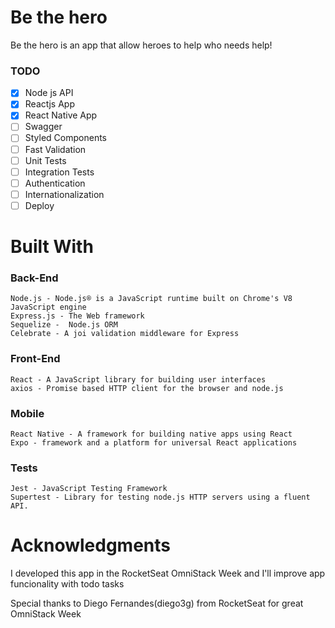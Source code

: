 # Be  the hero

Be the hero is an app that allow heroes to help who needs help! 


### TODO
- [X] Node js API
- [X] Reactjs App
- [X] React Native App
- [ ] Swagger
- [ ] Styled Components
- [ ] Fast Validation
- [ ] Unit Tests
- [ ] Integration Tests
- [ ] Authentication
- [ ] Internationalization
- [ ] Deploy

# Built With

### Back-End
    Node.js - Node.js® is a JavaScript runtime built on Chrome's V8 JavaScript engine
    Express.js - The Web framework
    Sequelize -  Node.js ORM
    Celebrate - A joi validation middleware for Express
    
### Front-End
    React - A JavaScript library for building user interfaces
    axios - Promise based HTTP client for the browser and node.js

### Mobile
    React Native - A framework for building native apps using React
    Expo - framework and a platform for universal React applications
    
### Tests
    Jest - JavaScript Testing Framework
    Supertest - Library for testing node.js HTTP servers using a fluent API. 

# Acknowledgments

I developed this app in the RocketSeat OmniStack Week and I'll improve app funcionality with todo tasks

Special thanks to Diego Fernandes(diego3g) from RocketSeat for great OmniStack Week
